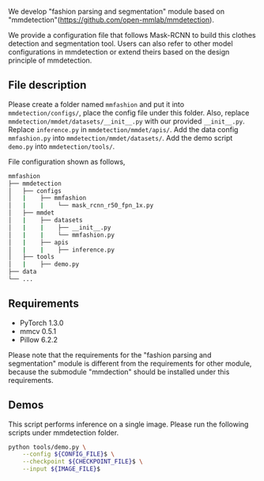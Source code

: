We develop "fashion parsing and segmentation" module based on "mmdetection"(https://github.com/open-mmlab/mmdetection).

We provide a configuration file that follows Mask-RCNN to build this clothes detection and segmentation tool.
Users can also refer to other model configurations in mmdetection or extend theirs based on the design principle of mmdetection.


## File description
Please create a folder named `mmfashion` and put it into `mmdetection/configs/`, place the config file under this folder.
Also, replace `mmdetection/mmdet/datasets/__init__.py` with our provided `__init__.py`.
Replace `inference.py` in `mmdetection/mmdet/apis/`.
Add the data config `mmfashion.py` into `mmdetection/mmdet/datasets/`.
Add the demo script `demo.py` into `mmdetection/tools/`.

File configuration shown as follows,
```sh
mmfashion
├── mmdetection
│   ├── configs
│   |    ├── mmfashion
│   |    |    └── mask_rcnn_r50_fpn_1x.py
│   ├── mmdet
│   |    ├── datasets
│   |    |    ├── __init__.py
│   |    |    └── mmfashion.py
│   |    ├── apis
│   |    |    ├── inference.py
│   ├── tools
│   |    ├── demo.py
├── data
└── ...
```

## Requirements

- PyTorch 1.3.0
- mmcv 0.5.1
- Pillow 6.2.2

Please note that the requirements for the "fashion parsing and segmentation" module is different from the requirements for other module, because the submodule "mmdection" should be installed under this requirements.

## Demos

This script performs inference on a single image. Please run the following scripts under mmdetection folder.
```sh
python tools/demo.py \
    --config ${CONFIG_FILE}$ \
    --checkpoint ${CHECKPOINT_FILE}$ \
    --input ${IMAGE_FILE}$
```